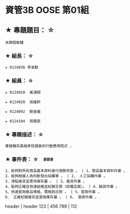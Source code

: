 # 資管3B OOSE 第01組 #

## ★ 專題題目： ☆ ##
    未開發軟體

### ★ 組長： ☆ ###
    ★ 0124036 李承勳

### ★ 組員： ☆ ###
    ★ 0124010  黃湧翔

    ★ 0124020  吳維軒

    ★ 0124092  劉晉維

    ★ 0124104  周顯其

### ★ 專題描述： ☆ ###
    專營韓系風格男性服裝的行動應用程式 。

### ★ 事件表： ☆　###
    1、能夠對所有商品基本資料進行增刪改查 。 | 1、商品基本資料作業 。
    2、能夠根據人為判斷發出採購單 。 | 2、 人工採購作業 。
    3、清點進貨並更改庫存量 。 | 3、進貨作業 。
    4、能夠正確且快速結帳並紀錄交易（前檯店面）。 | 4、銷貨作業 。
    5、快速查詢產品規格、價格與比對 。 | 5、查詢作業 。
    6、 正確紀錄庫存並查詢庫存量 。 | 6、 查詢作業 。
    
header | header
123    | 456
789    | 112


